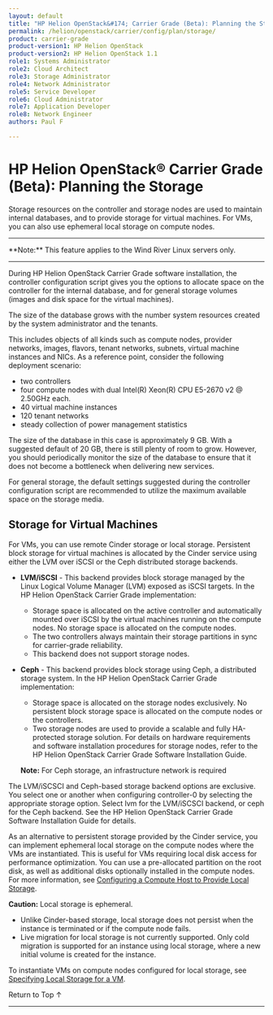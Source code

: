 ```yaml
---
layout: default
title: "HP Helion OpenStack&#174; Carrier Grade (Beta): Planning the Storage"
permalink: /helion/openstack/carrier/config/plan/storage/
product: carrier-grade
product-version1: HP Helion OpenStack
product-version2: HP Helion OpenStack 1.1
role1: Systems Administrator 
role2: Cloud Architect 
role3: Storage Administrator 
role4: Network Administrator 
role5: Service Developer 
role6: Cloud Administrator 
role7: Application Developer 
role8: Network Engineer 
authors: Paul F

---
```

<!--UNDER REVISION-->

<script>

function PageRefresh {
onLoad="window.refresh"
}

PageRefresh();

</script>

<!-- <p style="font-size: small;"> <a href="/helion/openstack/carrier/services/imaging/overview/">&#9664; PREV</a> | <a href="/helion/openstack/carrier/services/overview/">&#9650; UP</a> | <a href="/helion/openstack/carrier/services/object/overview/"> NEXT &#9654</a> </p> -->

# HP Helion OpenStack&#174; Carrier Grade (Beta): Planning the Storage
<!-- From the Titanium Server Admin Guide -->

Storage resources on the controller and storage nodes are used to maintain internal databases, and to provide storage for virtual machines. For VMs, you can also use ephemeral local storage on compute nodes.


<hr>
**Note:** This feature applies to the Wind River Linux servers only.
<hr>

During HP Helion OpenStack Carrier Grade software installation, the controller configuration script gives you the options to allocate space on the controller for the internal database, and for general storage volumes (images and disk space for the virtual machines).

The size of the database grows with the number system resources created by the system administrator and the tenants.

This includes objects of all kinds such as compute nodes, provider networks, images, flavors, tenant networks, subnets, virtual machine instances and NICs. As a reference point, consider the following deployment scenario:

* two controllers
* four compute nodes with dual Intel(R) Xeon(R) CPU E5-2670 v2 @ 2.50GHz each.
* 40 virtual machine instances
* 120 tenant networks
* steady collection of power management statistics

The size of the database in this case is approximately 9 GB. With a suggested default of 20 GB, there is still plenty of room to grow. However, you should periodically monitor the size of the database to ensure that it does not become a bottleneck when delivering new services.

For general storage, the default settings suggested during the controller configuration script are recommended to utilize the maximum available space on the storage media.

## Storage for Virtual Machines

For VMs, you can use remote Cinder storage or local storage.
Persistent block storage for virtual machines is allocated by the Cinder service using either the LVM over iSCSI or the Ceph distributed storage backends.

* **LVM/iSCSI** - This backend provides block storage managed by the Linux Logical Volume Manager (LVM) exposed as iSCSI targets. In the HP Helion OpenStack Carrier Grade implementation:

	* Storage space is allocated on the active controller and automatically mounted over iSCSI by the virtual machines running on the compute nodes. No storage space is allocated on the compute nodes.
	* The two controllers always maintain their storage partitions in sync for carrier-grade reliability.
	* This backend does not support storage nodes.

* **Ceph** - This backend provides block storage using Ceph, a distributed storage system. In the HP Helion OpenStack
Carrier Grade implementation:

	* Storage space is allocated on the storage nodes exclusively. No persistent block storage space is allocated on the compute nodes or the controllers.
	* Two storage nodes are used to provide a scalable and fully HA-protected storage solution. For details on hardware requirements and software installation procedures for storage nodes, refer to the HP Helion OpenStack Carrier Grade Software Installation Guide.

	**Note:** For Ceph storage, an infrastructure network is required 

The LVM/iSCSCI and Ceph-based storage backend options are exclusive. You select one or another when configuring controller-0 by selecting the appropriate storage option. Select lvm for the LVM/iSCSCI backend, or ceph for the Ceph backend. See the HP Helion OpenStack Carrier Grade Software Installation Guide for details.

As an alternative to persistent storage provided by the Cinder service, you can implement ephemeral local storage on the compute nodes where the VMs are instantiated. This is useful for VMs requiring local disk access for performance optimization. You can use a pre-allocated partition on the root disk, as well as additional disks optionally installed in the compute nodes. For more information, see [Configuring a Compute Host to Provide Local Storage](/helion/openstack/carrier/config/plan/storage/configure).

**Caution:** Local storage is ephemeral.

* Unlike Cinder-based storage, local storage does not persist when the instance is terminated or if the compute node fails.
* Live migration for local storage is not currently supported. Only cold migration is supported for an instance using local storage, where a new initial volume is created for the instance.

To instantiate VMs on compute nodes configured for local storage, see [Specifying Local Storage for a VM](/helion/commercial/carrier/dashboard/managing/flavors/extra/vcpu/storage/).






<a href="#top" style="padding:14px 0px 14px 0px; text-decoration: none;"> Return to Top &#8593; </a>
 
----